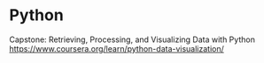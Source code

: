 # Python
Capstone: Retrieving, Processing, and Visualizing Data with Python
https://www.coursera.org/learn/python-data-visualization/